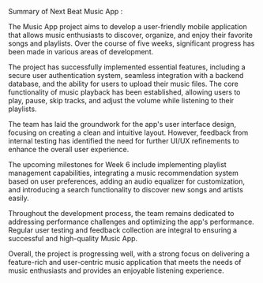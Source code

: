 Summary of Next Beat Music App :

The Music App project aims to develop a user-friendly mobile application that allows music enthusiasts to discover, organize, and enjoy their favorite songs and playlists. Over the course of five weeks, significant progress has been made in various areas of development.

The project has successfully implemented essential features, including a secure user authentication system, seamless integration with a backend database, and the ability for users to upload their music files. The core functionality of music playback has been established, allowing users to play, pause, skip tracks, and adjust the volume while listening to their playlists.

The team has laid the groundwork for the app's user interface design, focusing on creating a clean and intuitive layout. However, feedback from internal testing has identified the need for further UI/UX refinements to enhance the overall user experience.

The upcoming milestones for Week 6 include implementing playlist management capabilities, integrating a music recommendation system based on user preferences, adding an audio equalizer for customization, and introducing a search functionality to discover new songs and artists easily.

Throughout the development process, the team remains dedicated to addressing performance challenges and optimizing the app's performance. Regular user testing and feedback collection are integral to ensuring a successful and high-quality Music App.

Overall, the project is progressing well, with a strong focus on delivering a feature-rich and user-centric music application that meets the needs of music enthusiasts and provides an enjoyable listening experience.





